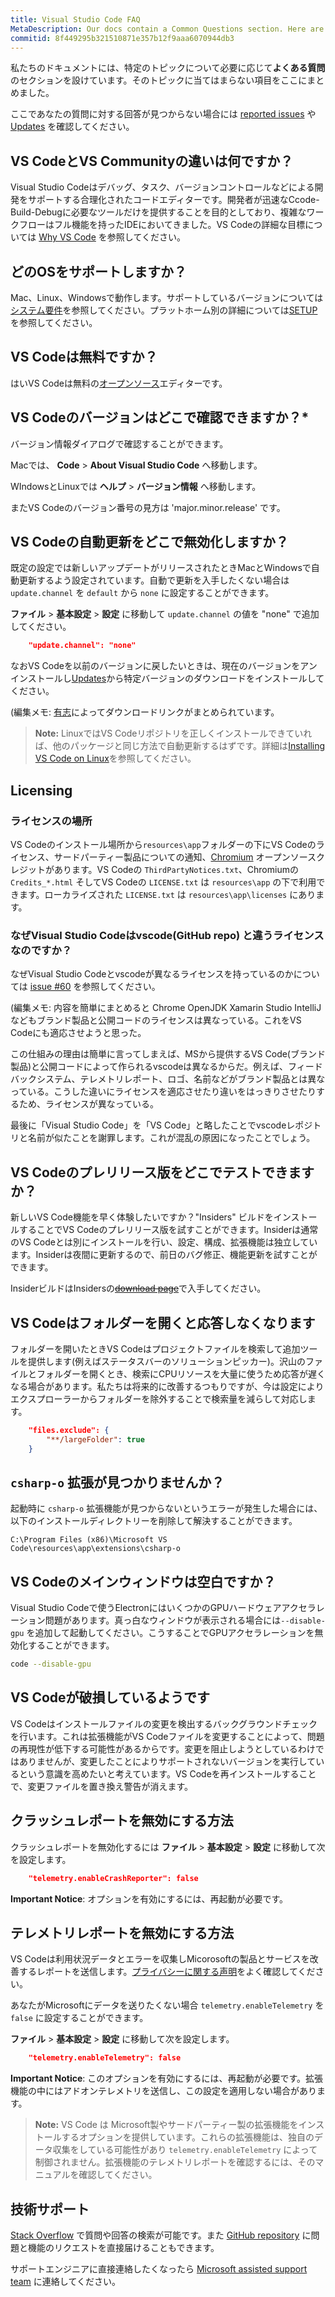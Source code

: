 ```yaml
---
title: Visual Studio Code FAQ
MetaDescription: Our docs contain a Common Questions section. Here are items that don't fit in the other topics.
commitid: 8f449295b321510871e357b12f9aaa6070944db3
---
```


私たちのドキュメントには、特定のトピックについて必要に応じて**よくある質問**のセクションを設けています。そのトピックに当てはまらない項目をここにまとめました。

ここであなたの質問に対する回答が見つからない場合には [reported issues](https://github.com/microsoft/vscode/issues) や [Updates](/updates) を確認してください。

## VS CodeとVS Communityの違いは何ですか？

Visual Studio Codeはデバッグ、タスク、バージョンコントロールなどによる開発をサポートする合理化されたコードエディターです。開発者が迅速なCcode-Build-Debugに必要なツールだけを提供することを目的としており、複雑なワークフローはフル機能を持ったIDEにおいてきました。VS Codeの詳細な目標については [Why VS Code](/docs/getstarted/whyvscode.md) を参照してください。

## どのOSをサポートしますか？

Mac、Linux、Windowsで動作します。サポートしているバージョンについては[システム要件](/docs/supporting/requirements.html)を参照してください。プラットホーム別の詳細については[SETUP](/docs/setup/setup-overview.html)を参照してください。

## VS Codeは無料ですか？

はいVS Codeは無料の[オープンソース](https://github.com/microsoft/vscode)エディターです。

##  VS Codeのバージョンはどこで確認できますか？*

バージョン情報ダイアログで確認することができます。

Macでは、 **Code** > **About Visual Studio Code** へ移動します。

WIndowsとLinuxでは **ヘルプ** > **バージョン情報** へ移動します。

またVS Codeのバージョン番号の見方は 'major.minor.release' です。

## VS Codeの自動更新をどこで無効化しますか？

既定の設定では新しいアップデートがリリースされたときMacとWindowsで自動更新するよう設定されています。自動で更新を入手したくない場合は `update.channel` を `default` から `none` に設定することができます。

**ファイル** > **基本設定** > **設定** に移動して `update.channel` の値を "none" で追加してください。

```json
    "update.channel": "none"
```

なおVS Codeを以前のバージョンに戻したいときは、現在のバージョンをアンインストールし[Updates](/updates)から特定バージョンのダウンロードをインストールしてください。

(編集メモ: [有志](https://github.com/satokaz/tips/blob/master/vscode/Previous-Releases.md)によってダウンロードリンクがまとめられています。

>**Note:** LinuxではVS Codeリポジトリを正しくインストールできていれば、他のパッケージと同じ方法で自動更新するはずです。詳細は[Installing VS Code on Linux](/docs/setup/linux.md#updates)を参照してください。

## Licensing

### ライセンスの場所

VS Codeのインストール場所から`resources\app`フォルダーの下にVS Codeのライセンス、サードパーティー製品についての通知、[Chromium](https://www.chromium.org) オープンソースクレジットがあります。VS Codeの `ThirdPartyNotices.txt`、Chromiumの `Credits_*.html` そしてVS Codeの  `LICENSE.txt` は `resources\app` の下で利用できます。ローカライズされた `LICENSE.txt` は `resources\app\licenses` にあります。

### なぜVisual Studio Codeはvscode(GitHub repo) と違うライセンスなのですか？

なぜVisual Studio Codeとvscodeが異なるライセンスを持っているのかについては  [issue #60](https://github.com/Microsoft/vscode/issues/60#issuecomment-161792005) を参照してください。

(編集メモ: 内容を簡単にまとめると
Chrome OpenJDK Xamarin Studio IntelliJなどもブランド製品と公開コードのライセンスは異なっている。これをVS Codeにも適応させようと思った。

この仕組みの理由は簡単に言ってしまえば、MSから提供するVS Code(ブランド製品)と公開コードによって作られるvscodeは異なるからだ。例えば、フィードバックシステム、テレメトリレポート、ロゴ、名前などがブランド製品とは異なっている。こうした違いにライセンスを適応させたり違いをはっきりさせたりするため、ライセンスが異なっている。

最後に「Visual Studio Code」を「VS Code」と略したことでvscodeレポジトリと名前が似たことを謝罪します。これが混乱の原因になったことでしょう。

## VS Codeのプレリリース版をどこでテストできますか？

新しいVS Code機能を早く体験したいですか？"Insiders" ビルドをインストールすることでVS Codeのプレリリース版を試すことができます。Insiderは通常のVS Codeとは別にインストールを行い、設定、構成、拡張機能は独立しています。Insiderは夜間に更新するので、前日のバグ修正、機能更新を試すことができます。

InsiderビルドはInsidersの~~[download page](/insiders)~~で入手してください。

## VS Codeはフォルダーを開くと応答しなくなります

フォルダーを開いたときVS Codeはプロジェクトファイルを検索して追加ツールを提供します(例えばステータスバーのソリューションピッカー)。沢山のファイルとフォルダーを開くとき、検索にCPUリソースを大量に使うため応答が遅くなる場合があります。私たちは将来的に改善するつもりですが、今は設定によりエクスプローラーからフォルダーを除外することで検索量を減らして対応します。

```json
    "files.exclude": {
        "**/largeFolder": true
    }
```

## `csharp-o` 拡張が見つかりませんか？

起動時に `csharp-o` 拡張機能が見つからないというエラーが発生した場合には、以下のインストールディレクトリーを削除して解決することができます。

```
C:\Program Files (x86)\Microsoft VS Code\resources\app\extensions\csharp-o
```

## VS Codeのメインウィンドウは空白ですか？

Visual Studio Codeで使うElectronにはいくつかのGPUハードウェアアクセラレーション問題があります。真っ白なウィンドウが表示される場合には`--disable-gpu` を追加して起動してください。こうすることでGPUアクセラレーションを無効化することができます。

```bash
code --disable-gpu
```

## VS Codeが破損しているようです

VS Codeはインストールファイルの変更を検出するバックグラウンドチェックを行います。これは拡張機能がVS Codeファイルを変更することによって、問題の再現性が低下する可能性があるからです。変更を阻止しようとしているわけではありませんが、変更したことによりサポートされないバージョンを実行しているという意識を高めたいと考えています。VS Codeを再インストールすることで、変更ファイルを置き換え警告が消えます。

## クラッシュレポートを無効にする方法

クラッシュレポートを無効化するには **ファイル** > **基本設定** > **設定** に移動して次を設定します。

```json
    "telemetry.enableCrashReporter": false
```

**Important Notice**: オプションを有効にするには、再起動が必要です。

## テレメトリレポートを無効にする方法

VS Codeは利用状況データとエラーを収集しMicorosoftの製品とサービスを改善するレポートを送信します。[プライバシーに関する声明](https://go.microsoft.com/fwlink/?LinkID=528096&clcid=0x409)をよく確認してください。

あなたがMicrosoftにデータを送りたくない場合 `telemetry.enableTelemetry` を `false` に設定することができます。

**ファイル** > **基本設定** > **設定** に移動して次を設定します。

```json
    "telemetry.enableTelemetry": false
```

**Important Notice**: このオプションを有効にするには、再起動が必要です。拡張機能の中にはアドオンテレメトリを送信し、この設定を適用しない場合があります。

>**Note:** VS Code は Microsoft製やサードパーティー製の拡張機能をインストールするオプションを提供しています。これらの拡張機能は、独自のデータ収集をしている可能性があり `telemetry.enableTelemetry` によって制御されません。拡張機能のテレメトリレポートを確認するには、そのマニュアルを確認してください。

## 技術サポート

[Stack Overflow](https://stackoverflow.com/questions/tagged/vscode) で質問や回答の検索が可能です。また [GitHub repository](https://github.com/Microsoft/vscode/blob/master/CONTRIBUTING.md) に問題と機能のリクエストを直接届けることもできます。

サポートエンジニアに直接連絡したくなったら [Microsoft assisted support team](https://support.microsoft.com/en-us/assistedsupportproducts) に連絡してください。
